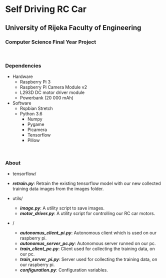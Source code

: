 # Self Driving RC Car
## University of Rijeka Faculty of Engineering <br >
### Computer Science Final Year Project

<br >

### Dependencies
* Hardware
    - Raspberry Pi 3 
    - Raspberry Pi Camera Module v2
    - L293D DC motor driver module
    - Powerbank (20 000 mAh)
* Software
    - Rspbian Stretch 
    - Python 3.6
        - Numpy
        - Pygame
        - Picamera
        - Tensorflow
        - Pillow

<br >

### About
- tensorflow/
- ***retrain.py***: Retrain the existing tensorflow model with our new collected training data images from the images folder.

- utils/
  -	***image.py***: A utility script to save images.
  - ***motor_driver.py***: A utility script for controlling our RC car motors. 
    
- /
  -	***autonomus_client_pi.py***: Autonomous client which is used on our raspberry pi.
  - ***autonomus_server_pc.py***: Autonomous server runned on our pc.
  -	***train_client_pc.py***: Client used for collecting the training data, on our pc.
  - ***train_server_pi.py***: Server used for collecting the training data, on our raspberry pi.
  - ***configuration.py***: Configuration variables.
